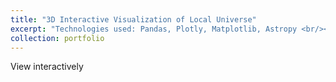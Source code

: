 ```yaml
---
title: "3D Interactive Visualization of Local Universe"
excerpt: "Technologies used: Pandas, Plotly, Matplotlib, Astropy <br/><img src='images/project1_static_img.png'>"
collection: portfolio
---
```


View interactively
